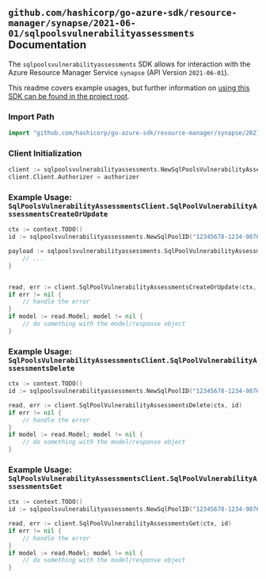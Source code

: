 
## `github.com/hashicorp/go-azure-sdk/resource-manager/synapse/2021-06-01/sqlpoolsvulnerabilityassessments` Documentation

The `sqlpoolsvulnerabilityassessments` SDK allows for interaction with the Azure Resource Manager Service `synapse` (API Version `2021-06-01`).

This readme covers example usages, but further information on [using this SDK can be found in the project root](https://github.com/hashicorp/go-azure-sdk/tree/main/docs).

### Import Path

```go
import "github.com/hashicorp/go-azure-sdk/resource-manager/synapse/2021-06-01/sqlpoolsvulnerabilityassessments"
```


### Client Initialization

```go
client := sqlpoolsvulnerabilityassessments.NewSqlPoolsVulnerabilityAssessmentsClientWithBaseURI("https://management.azure.com")
client.Client.Authorizer = authorizer
```


### Example Usage: `SqlPoolsVulnerabilityAssessmentsClient.SqlPoolVulnerabilityAssessmentsCreateOrUpdate`

```go
ctx := context.TODO()
id := sqlpoolsvulnerabilityassessments.NewSqlPoolID("12345678-1234-9876-4563-123456789012", "example-resource-group", "workspaceValue", "sqlPoolValue")

payload := sqlpoolsvulnerabilityassessments.SqlPoolVulnerabilityAssessment{
	// ...
}


read, err := client.SqlPoolVulnerabilityAssessmentsCreateOrUpdate(ctx, id, payload)
if err != nil {
	// handle the error
}
if model := read.Model; model != nil {
	// do something with the model/response object
}
```


### Example Usage: `SqlPoolsVulnerabilityAssessmentsClient.SqlPoolVulnerabilityAssessmentsDelete`

```go
ctx := context.TODO()
id := sqlpoolsvulnerabilityassessments.NewSqlPoolID("12345678-1234-9876-4563-123456789012", "example-resource-group", "workspaceValue", "sqlPoolValue")

read, err := client.SqlPoolVulnerabilityAssessmentsDelete(ctx, id)
if err != nil {
	// handle the error
}
if model := read.Model; model != nil {
	// do something with the model/response object
}
```


### Example Usage: `SqlPoolsVulnerabilityAssessmentsClient.SqlPoolVulnerabilityAssessmentsGet`

```go
ctx := context.TODO()
id := sqlpoolsvulnerabilityassessments.NewSqlPoolID("12345678-1234-9876-4563-123456789012", "example-resource-group", "workspaceValue", "sqlPoolValue")

read, err := client.SqlPoolVulnerabilityAssessmentsGet(ctx, id)
if err != nil {
	// handle the error
}
if model := read.Model; model != nil {
	// do something with the model/response object
}
```
